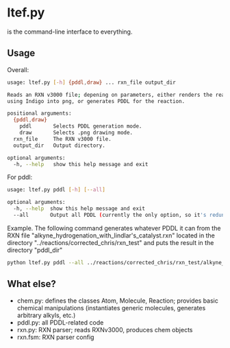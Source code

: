 ltef.py
=======

is the command-line interface to everything.

Usage
----
Overall:
```sh
usage: ltef.py [-h] {pddl,draw} ... rxn_file output_dir

Reads an RXN v3000 file; depening on parameters, either renders the reaction
using Indigo into png, or generates PDDL for the reaction.

positional arguments:
  {pddl,draw}
    pddl       Selects PDDL generation mode.
    draw       Selects .png drawing mode.
  rxn_file     The RXN v3000 file.
  output_dir   Output directory.

optional arguments:
  -h, --help   show this help message and exit
```

For pddl:
```sh
usage: ltef.py pddl [-h] [--all]

optional arguments:
  -h, --help  show this help message and exit
  --all       Output all PDDL (currently the only option, so it's redundant).
```

Example. The following command generates whatever PDDL it can from the RXN file "alkyne_hydrogenation_with_lindlar\'s_catalyst.rxn" located in the directory "../reactions/corrected_chris/rxn_test" and puts the result in the directory "pddl_dir"
```sh
python ltef.py pddl --all ../reactions/corrected_chris/rxn_test/alkyne_hydrogenation_with_lindlar\'s_catalyst.rxn pddl_dir
```

What else?
----

* chem.py: defines the classes Atom, Molecule, Reaction; provides basic chemical manipulations (instantiates generic molecules, generates arbitrary alkyls, etc.)
* pddl.py: all PDDL-related code
* rxn.py: RXN parser; reads RXNv3000, produces chem objects
* rxn.fsm: RXN parser config


